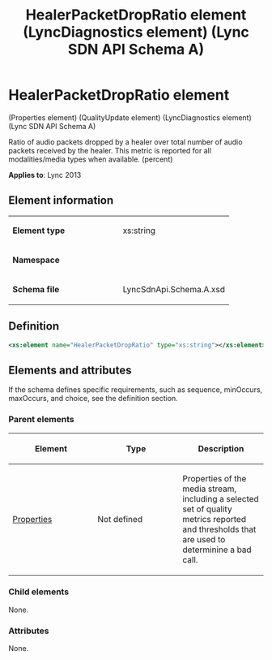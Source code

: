 ﻿---
title: HealerPacketDropRatio element  (LyncDiagnostics element) (Lync SDN API Schema A)
TOCTitle: HealerPacketDropRatio element
ms:assetid: f4cb5b8c-4cb9-25bd-c20b-11d84079399b
ms:mtpsurl: https://msdn.microsoft.com/library/Dn439214(v=office.15)
ms:contentKeyID: 57260951
ms.date: 07/24/2014
mtps_version: v=office.15
dev_langs:
- xml
---

# HealerPacketDropRatio element 

(Properties element) (QualityUpdate element) (LyncDiagnostics element) (Lync SDN API Schema A)

Ratio of audio packets dropped by a healer over total number of audio packets received by the healer. This metric is reported for all modalities/media types when available. (percent)

**Applies to**: Lync 2013

## Element information

<table>
<colgroup>
<col style="width: 50%" />
<col style="width: 50%" />
</colgroup>
<tbody>
<tr class="odd">
<td><p><strong>Element type</strong></p></td>
<td><p>xs:string</p></td>
</tr>
<tr class="even">
<td><p><strong>Namespace</strong></p></td>
<td><p></p></td>
</tr>
<tr class="odd">
<td><p><strong>Schema file</strong></p></td>
<td><p>LyncSdnApi.Schema.A.xsd</p></td>
</tr>
</tbody>
</table>


## Definition

```xml
<xs:element name="HealerPacketDropRatio" type="xs:string"></xs:element>
```

## Elements and attributes

If the schema defines specific requirements, such as sequence, minOccurs, maxOccurs, and choice, see the definition section.

### Parent elements

<table>
<colgroup>
<col style="width: 33%" />
<col style="width: 33%" />
<col style="width: 33%" />
</colgroup>
<thead>
<tr class="header">
<th><p>Element</p></th>
<th><p>Type</p></th>
<th><p>Description</p></th>
</tr>
</thead>
<tbody>
<tr class="odd">
<td><p><a href="properties-element-qualityupdate-element-sdn-api-schema-a.md">Properties</a></p></td>
<td><p>Not defined</p></td>
<td><p>Properties of the media stream, including a selected set of quality metrics reported and thresholds that are used to determinine a bad call.</p></td>
</tr>
</tbody>
</table>


### Child elements

None.

### Attributes

None.

